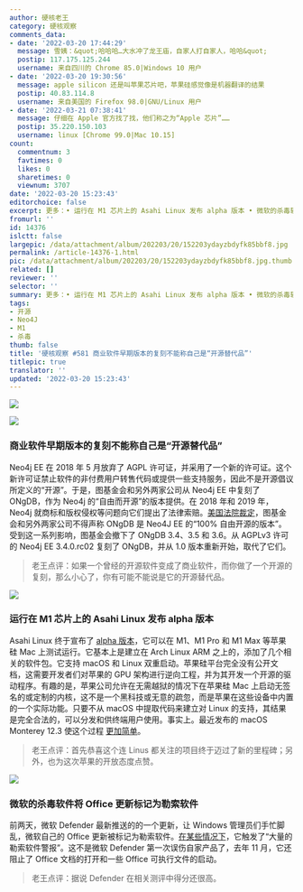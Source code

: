 ```yaml
---
author: 硬核老王
category: 硬核观察
comments_data:
- date: '2022-03-20 17:44:29'
  message: 雪姨：&quot;哈哈哈…大水冲了龙王庙，自家人打自家人，哈哈&quot;
  postip: 117.175.125.244
  username: 来自四川的 Chrome 85.0|Windows 10 用户
- date: '2022-03-20 19:30:56'
  message: apple silicon 还是叫苹果芯片吧，苹果硅感觉像是机器翻译的结果
  postip: 40.83.114.8
  username: 来自美国的 Firefox 98.0|GNU/Linux 用户
- date: '2022-03-21 07:38:41'
  message: 仔细在 Apple 官方找了找，他们称之为“Apple 芯片”……
  postip: 35.220.150.103
  username: linux [Chrome 99.0|Mac 10.15]
count:
  commentnum: 3
  favtimes: 0
  likes: 0
  sharetimes: 0
  viewnum: 3707
date: '2022-03-20 15:23:43'
editorchoice: false
excerpt: 更多：• 运行在 M1 芯片上的 Asahi Linux 发布 alpha 版本 • 微软的杀毒软件将 Office 更新标记为勒索软件
fromurl: ''
id: 14376
islctt: false
largepic: /data/attachment/album/202203/20/152203ydayzbdyfk85bbf8.jpg
permalink: /article-14376-1.html
pic: /data/attachment/album/202203/20/152203ydayzbdyfk85bbf8.jpg.thumb.jpg
related: []
reviewer: ''
selector: ''
summary: 更多：• 运行在 M1 芯片上的 Asahi Linux 发布 alpha 版本 • 微软的杀毒软件将 Office 更新标记为勒索软件
tags:
- 开源
- Neo4J
- M1
- 杀毒
thumb: false
title: '硬核观察 #581 商业软件早期版本的复刻不能称自己是“开源替代品”'
titlepic: true
translator: ''
updated: '2022-03-20 15:23:43'
---
```


![](/data/attachment/album/202203/20/152203ydayzbdyfk85bbf8.jpg)


![](/data/attachment/album/202203/20/152213ntfitaufws4e9gge.jpg)


### 商业软件早期版本的复刻不能称自己是“开源替代品”


Neo4j EE 在 2018 年 5 月放弃了 AGPL 许可证，并采用了一个新的许可证。这个新许可证禁止软件的非付费用户转售代码或提供一些支持服务，因此不是开源倡议所定义的“开源”。于是，图基金会和另外两家公司从 Neo4j EE 中复刻了 ONgDB，作为 Neo4j 的“自由而开源”的版本提供。在 2018 年和 2019 年，Neo4j 就商标和版权侵权等问题向它们提出了法律索赔。[美国法院裁定](https://www.theregister.com/2022/03/17/court_open_source/)，图基金会和另外两家公司不得声称 ONgDB 是 Neo4J EE 的“100% 自由开源的版本”。受到这一系列影响，图基金会撤下了 ONgDB 3.4、3.5 和 3.6。从 AGPLv3 许可的 Neo4j EE 3.4.0.rc02 复刻了 ONgDB，并从 1.0 版本重新开始，取代了它们。



> 
> 老王点评：如果一个曾经的开源软件变成了商业软件，而你做了一个开源的复刻，那么小心了，你有可能不能说是它的开源替代品。
> 
> 
> 


![](/data/attachment/album/202203/20/152257jrqzqz5jsjapqbx2.jpg)


### 运行在 M1 芯片上的 Asahi Linux 发布 alpha 版本


Asahi Linux 终于宣布了 [alpha 版本](https://asahilinux.org/2022/03/asahi-linux-alpha-release/)，它可以在 M1、M1 Pro 和 M1 Max 等苹果硅 Mac 上测试运行。它基本上是建立在 Arch Linux ARM 之上的，添加了几个相关的软件包。它支持 macOS 和 Linux 双重启动。苹果硅平台完全没有公开文档，这需要开发者们对苹果的 GPU 架构进行逆向工程，并为其开发一个开源的驱动程序。有趣的是，苹果公司允许在无需越狱的情况下在苹果硅 Mac 上启动无签名的或定制的内核，这不是一个黑科技或无意的疏忽，而是苹果在这些设备中内置的一个实际功能。只要不从 macOS 中提取代码来建立对 Linux 的支持，其结果是完全合法的，可以分发和供终端用户使用。事实上。最近发布的 macOS Monterey 12.3 使这个过程 [更加简单](https://mobile.twitter.com/marcan42/status/1504318434573979649)。



> 
> 老王点评：首先恭喜这个连 Linus 都关注的项目终于迈过了新的里程碑；另外，也为这次苹果的开放态度点赞。
> 
> 
> 


![](/data/attachment/album/202203/20/152319x16fz9nz91fzmfkn.jpg)


### 微软的杀毒软件将 Office 更新标记为勒索软件


前两天，微软 Defender 最新推送的的一个更新，让 Windows 管理员们手忙脚乱，微软自己的 Office 更新被标记为勒索软件。[在某些情况下](https://www.bleepingcomputer.com/news/security/microsoft-defender-tags-office-updates-as-ransomware-activity/)，它触发了“大量的勒索软件警报”。这不是微软 Defender 第一次误伤自家产品了，去年 11 月，它还阻止了 Office 文档的打开和一些 Office 可执行文件的启动。



> 
> 老王点评：据说 Defender 在相关测评中得分还很高。
> 
> 
>